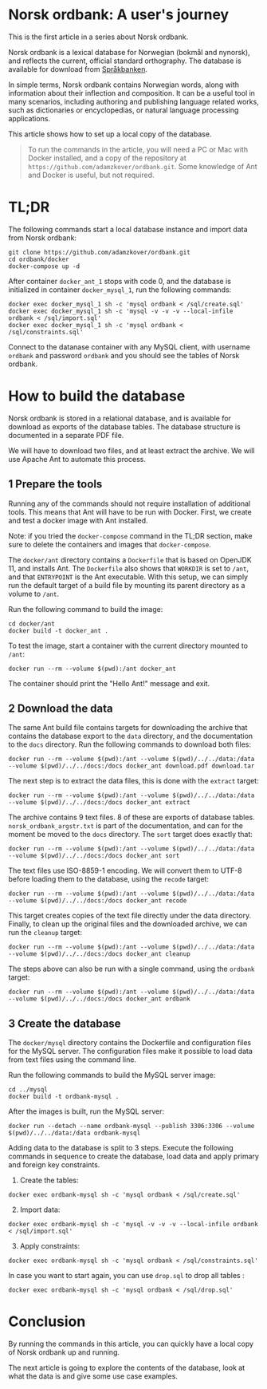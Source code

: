 # Norsk ordbank: A user's journey

This is the first article in a series about Norsk ordbank.

Norsk ordbank is a lexical database for Norwegian (bokmål and nynorsk), and reflects the current, official standard orthography. The database is available for download from [Språkbanken](https://www.nb.no/sprakbanken/show?serial=oai%3Anb.no%3Asbr-5&lang=nb).

In simple terms, Norsk ordbank contains Norwegian words, along with information about their inflection and composition. It can be a useful tool in many scenarios, including authoring and publishing language related works, such as dictionaries or encyclopedias, or natural language processing applications.

This article shows how to set up a local copy of the database.

> To run the commands in the article, you will need a PC or Mac with Docker installed, and a copy of the repository at `https://github.com/adamzkover/ordbank.git`. Some knowledge of Ant and Docker is useful, but not required.

# TL;DR

The following commands start a local database instance and import data from Norsk ordbank:

```
git clone https://github.com/adamzkover/ordbank.git
cd ordbank/docker
docker-compose up -d
```

After container `docker_ant_1` stops with code 0, and the database is initialized in container `docker_mysql_1`, run the following commands:

```
docker exec docker_mysql_1 sh -c 'mysql ordbank < /sql/create.sql'
docker exec docker_mysql_1 sh -c 'mysql -v -v -v --local-infile ordbank < /sql/import.sql'
docker exec docker_mysql_1 sh -c 'mysql ordbank < /sql/constraints.sql'
```

Connect to the datanase container with any MySQL client, with username `ordbank` and password `ordbank` and you should see the tables of Norsk ordbank.

# How to build the database

Norsk ordbank is stored in a relational database, and is available for download as exports of the database tables. The database structure is documented in a separate PDF file.

We will have to download two files, and at least extract the archive. We will use Apache Ant to automate this process.

## 1 Prepare the tools

Running any of the commands should not require installation of additional tools. This means that Ant will have to be run with Docker. First, we create and test a docker image with Ant installed.

Note: if you tried the `docker-compose` command in the TL;DR section, make sure to delete the containers and images that `docker-compose`.

The `docker/ant` directory contains a `Dockerfile` that is based on OpenJDK 11, and installs Ant. The `Dockerfile` also shows that `WORKDIR` is set to `/ant`, and that `ENTRYPOINT` is the Ant executable. With this setup, we can simply run the default target of a build file by mounting its parent directory as a volume to `/ant`.

Run the following command to build the image:

```
cd docker/ant
docker build -t docker_ant .
```

To test the image, start a container with the current directory mounted to `/ant`:

`docker run --rm --volume $(pwd):/ant docker_ant`

The container should print the "Hello Ant!" message and exit.

## 2 Download the data

The same Ant build file contains targets for downloading the archive that contains the database export to the `data` directory, and the documentation to the `docs` directory. Run the following commands to download both files:

`docker run --rm --volume $(pwd):/ant --volume $(pwd)/../../data:/data --volume $(pwd)/../../docs:/docs docker_ant download.pdf download.tar`

The next step is to extract the data files, this is done with the `extract` target:

`docker run --rm --volume $(pwd):/ant --volume $(pwd)/../../data:/data --volume $(pwd)/../../docs:/docs docker_ant extract`

The archive contains 9 text files. 8 of these are exports of database tables. `norsk_ordbank_argstr.txt` is part of the documentation, and can for the moment be moved to the `docs` directory. The `sort` target does exactly that:

`docker run --rm --volume $(pwd):/ant --volume $(pwd)/../../data:/data --volume $(pwd)/../../docs:/docs docker_ant sort`

The text files use ISO-8859-1 encoding. We will convert them to UTF-8 before loading them to the database, using the `recode` target:

`docker run --rm --volume $(pwd):/ant --volume $(pwd)/../../data:/data --volume $(pwd)/../../docs:/docs docker_ant recode`

This target creates copies of the text file directly under the data directory. Finally, to clean up the original files and the downloaded archive, we can run the `cleanup` target:

`docker run --rm --volume $(pwd):/ant --volume $(pwd)/../../data:/data --volume $(pwd)/../../docs:/docs docker_ant cleanup`

The steps above can also be run with a single command, using the `ordbank` target:

`docker run --rm --volume $(pwd):/ant --volume $(pwd)/../../data:/data --volume $(pwd)/../../docs:/docs docker_ant ordbank`

## 3 Create the database

The `docker/mysql` directory contains the Dockerfile and configuration files for the MySQL server. The configuration files make it possible to load data from text files using the command line.

Run the following commands to build the MySQL server image:

```
cd ../mysql
docker build -t ordbank-mysql .
```

After the images is built, run the MySQL server:

`docker run --detach --name ordbank-mysql --publish 3306:3306 --volume $(pwd)/../../data:/data ordbank-mysql`

Adding data to the database is split to 3 steps. Execute the following commands in sequence to create the database, load data and apply primary and foreign key constraints.

1. Create the tables:

  `docker exec ordbank-mysql sh -c 'mysql ordbank < /sql/create.sql'`

2. Import data:

  `docker exec ordbank-mysql sh -c 'mysql -v -v -v --local-infile ordbank < /sql/import.sql'`

3. Apply constraints:

  `docker exec ordbank-mysql sh -c 'mysql ordbank < /sql/constraints.sql'`

In case you want to start again, you can use `drop.sql` to drop all tables :

`docker exec ordbank-mysql sh -c 'mysql ordbank < /sql/drop.sql'`

# Conclusion

By running the commands in this article, you can quickly have a local copy of Norsk ordbank up and running.

The next article is going to explore the contents of the database, look at what the data is and give some use case examples.
